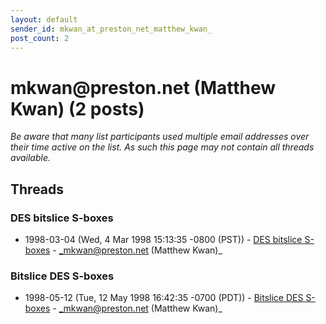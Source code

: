 ```yaml
---
layout: default
sender_id: mkwan_at_preston_net_matthew_kwan_
post_count: 2
---
```


# mkwan<span>@</span>preston.net (Matthew Kwan) (2 posts)

_Be aware that many list participants used multiple email addresses over their time active on the list. As such this page may not contain all threads available._

## Threads

### DES bitslice S-boxes
+ 1998-03-04 (Wed, 4 Mar 1998 15:13:35 -0800 (PST)) - [DES bitslice S-boxes](/archive/1998/03/15496be0c162143e2db674d8a9793a87f087b68b3a00d6364b6b7c41e69b9448) - _mkwan@preston.net (Matthew Kwan)_

### Bitslice DES S-boxes
+ 1998-05-12 (Tue, 12 May 1998 16:42:35 -0700 (PDT)) - [Bitslice DES S-boxes](/archive/1998/05/860328275e8e6ed4ed45c42f3c4e1e2675f0a59fe7309b316ebf85621ee693cd) - _mkwan@preston.net (Matthew Kwan)_

